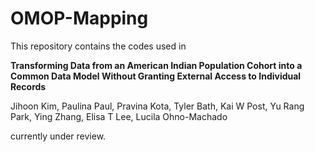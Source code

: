 # OMOP-Mapping

This repository contains the codes used in 

**Transforming Data from an American Indian Population Cohort into a Common Data Model Without Granting External Access to Individual Records**

Jihoon Kim, Paulina Paul, Pravina Kota, Tyler Bath, Kai W Post, Yu Rang Park, Ying Zhang, Elisa T Lee, Lucila Ohno-Machado

currently under review.
